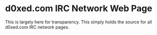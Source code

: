 d0xed.com IRC Network Web Page
======

This is largely here for transparency. This simply holds the source for all d0xed.com IRC network pages.
